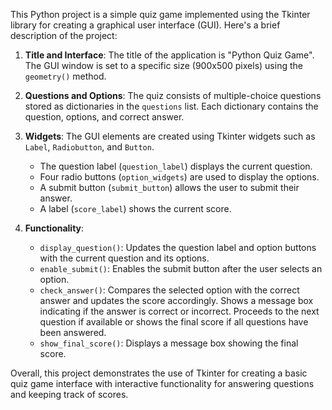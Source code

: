 This Python project is a simple quiz game implemented using the Tkinter library for creating a graphical user interface (GUI). Here's a brief description of the project:

1. **Title and Interface**: The title of the application is "Python Quiz Game". The GUI window is set to a specific size (900x500 pixels) using the `geometry()` method.

2. **Questions and Options**: The quiz consists of multiple-choice questions stored as dictionaries in the `questions` list. Each dictionary contains the question, options, and correct answer. 

3. **Widgets**: The GUI elements are created using Tkinter widgets such as `Label`, `Radiobutton`, and `Button`. 
   - The question label (`question_label`) displays the current question.
   - Four radio buttons (`option_widgets`) are used to display the options.
   - A submit button (`submit_button`) allows the user to submit their answer.
   - A label (`score_label`) shows the current score.

4. **Functionality**:
   - `display_question()`: Updates the question label and option buttons with the current question and its options.
   - `enable_submit()`: Enables the submit button after the user selects an option.
   - `check_answer()`: Compares the selected option with the correct answer and updates the score accordingly. Shows a message box indicating if the answer is correct or incorrect. Proceeds to the next question if available or shows the final score if all questions have been answered.
   - `show_final_score()`: Displays a message box showing the final score.

Overall, this project demonstrates the use of Tkinter for creating a basic quiz game interface with interactive functionality for answering questions and keeping track of scores.
